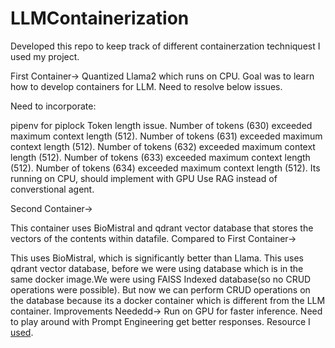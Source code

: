 # LLMContainerization

Developed this repo to keep track of different containerzation techniquest I used my project.

First Container-> Quantized Llama2 which runs on CPU. Goal was to learn how to develop containers for LLM. Need to resolve below issues.

Need to incorporate:

pipenv for piplock
Token length issue. Number of tokens (630) exceeded maximum context length (512). Number of tokens (631) exceeded maximum context length (512). Number of tokens (632) exceeded maximum context length (512). Number of tokens (633) exceeded maximum context length (512). Number of tokens (634) exceeded maximum context length (512).
Its running on CPU, should implement with GPU
Use RAG instead of converstional agent.

Second Container->

This container uses BioMistral and qdrant vector database that stores the vectors of the contents within datafile. Compared to First Container->

This uses BioMistral, which is significantly better than Llama.
This uses qdrant vector database, before we were using database which is in the same docker image.We were using FAISS Indexed database(so no CRUD operations were possible). But now we can perform CRUD operations on the database because its a docker container which is different from the LLM container. Improvements Neededd->
Run on GPU for faster inference.
Need to play around with Prompt Engineering get better responses. Resource I [used](https://www.youtube.com/watch?v=A_m3tCqdts4).
